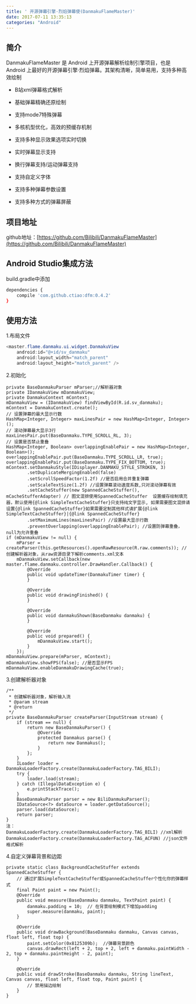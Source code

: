 ```yaml
---
title: ' 开源弹幕引擎·烈焰弹幕使(DanmakuFlameMaster)'
date: 2017-07-11 13:35:13
categories: "Android"
---
```


## 简介 ##
DanmakuFlameMaster 是 Android 上开源弹幕解析绘制引擎项目，也是 Android 上最好的开源弹幕引擎·烈焰弹幕。其架构清晰，简单易用，支持多种高效绘制


- B站xml弹幕格式解析

- 基础弹幕精确还原绘制

- 支持mode7特殊弹幕

- 多核机型优化，高效的预缓存机制

- 支持多种显示效果选项实时切换

- 实时弹幕显示支持

- 换行弹幕支持/运动弹幕支持

- 支持自定义字体

- 支持多种弹幕参数设置

- 支持多种方式的弹幕屏蔽


## 项目地址 ##
github地址：[https://github.com/Bilibili/DanmakuFlameMaster](https://github.com/Bilibili/DanmakuFlameMaster)

## Android Studio集成方法 ##

build.gradle中添加


``` bash
dependencies {
    compile 'com.github.ctiao:dfm:0.4.2'
}
```

## 使用方法 ##

1.布局文件

``` java
<master.flame.danmaku.ui.widget.DanmakuView
	android:id="@+id/sv_danmaku"
	android:layout_width="match_parent"
	android:layout_height="match_parent" />
```

2.初始化

	private BaseDanmakuParser mParser;//解析器对象
	private IDanmakuView mDanmakuView;
	private DanmakuContext mContext;
	mDanmakuView = (IDanmakuView) findViewById(R.id.sv_danmaku);
	mContext = DanmakuContext.create();
	// 设置弹幕的最大显示行数
	HashMap<Integer, Integer> maxLinesPair = new HashMap<Integer, Integer>();
	// 滚动弹幕最大显示3行
	maxLinesPair.put(BaseDanmaku.TYPE_SCROLL_RL, 3); 
	// 设置是否禁止重叠
	HashMap<Integer, Boolean> overlappingEnablePair = new HashMap<Integer, Boolean>();
	overlappingEnablePair.put(BaseDanmaku.TYPE_SCROLL_LR, true);
	overlappingEnablePair.put(BaseDanmaku.TYPE_FIX_BOTTOM, true);
	mContext.setDanmakuStyle(IDisplayer.DANMAKU_STYLE_STROKEN, 3)
	        .setDuplicateMergingEnabled(false)
	        .setScrollSpeedFactor(1.2f) //是否启用合并重复弹幕
	        .setScaleTextSize(1.2f) //设置弹幕滚动速度系数,只对滚动弹幕有效
	        .setCacheStuffer(new SpannedCacheStuffer(), mCacheStufferAdapter) // 图文混排使用SpannedCacheStuffer  设置缓存绘制填充器，默认使用{@link SimpleTextCacheStuffer}只支持纯文字显示, 如果需要图文混排请设置{@link SpannedCacheStuffer}如果需要定制其他样式请扩展{@link SimpleTextCacheStuffer}|{@link SpannedCacheStuffer}
	        .setMaximumLines(maxLinesPair) //设置最大显示行数
	        .preventOverlapping(overlappingEnablePair); //设置防弹幕重叠，null为允许重叠
	if (mDanmakuView != null) {
	    mParser = createParser(this.getResources().openRawResource(R.raw.comments)); //创建解析器对象，从raw资源目录下解析comments.xml文本
	    mDanmakuView.setCallback(new master.flame.danmaku.controller.DrawHandler.Callback() {
	        @Override
	        public void updateTimer(DanmakuTimer timer) {
	        }
	
	        @Override
	        public void drawingFinished() {
	        }
	
	        @Override
	        public void danmakuShown(BaseDanmaku danmaku) {
	        }
	
	        @Override
	        public void prepared() {
	            mDanmakuView.start();
	        }
	    });
    mDanmakuView.prepare(mParser, mContext);
    mDanmakuView.showFPS(false); //是否显示FPS
    mDanmakuView.enableDanmakuDrawingCache(true);



3.创建解析器对象

	/**
	 * 创建解析器对象，解析输入流
	 * @param stream
	 * @return
	 */
	private BaseDanmakuParser createParser(InputStream stream) {
	    if (stream == null) {
	        return new BaseDanmakuParser() {
	            @Override
	            protected Danmakus parse() {
	                return new Danmakus();
	            }
	        };
	    }
	    ILoader loader = DanmakuLoaderFactory.create(DanmakuLoaderFactory.TAG_BILI);
	    try {
	        loader.load(stream);
	    } catch (IllegalDataException e) {
	        e.printStackTrace();
	    }
	    BaseDanmakuParser parser = new BiliDanmukuParser();
	    IDataSource<?> dataSource = loader.getDataSource();
	    parser.load(dataSource);
	    return parser;
	}
	注：
	DanmakuLoaderFactory.create(DanmakuLoaderFactory.TAG_BILI) //xml解析
	DanmakuLoaderFactory.create(DanmakuLoaderFactory.TAG_ACFUN) //json文件格式解析

4.自定义弹幕背景和边距

	private static class BackgroundCacheStuffer extends SpannedCacheStuffer {
	    // 通过扩展SimpleTextCacheStuffer或SpannedCacheStuffer个性化你的弹幕样式
	    final Paint paint = new Paint();
	    @Override
	    public void measure(BaseDanmaku danmaku, TextPaint paint) {
	        danmaku.padding = 10;  // 在背景绘制模式下增加padding
	        super.measure(danmaku, paint);
	    }
		
	    @Override
	    public void drawBackground(BaseDanmaku danmaku, Canvas canvas, float left, float top) {
	        paint.setColor(0x8125309b);  //弹幕背景颜色
	        canvas.drawRect(left + 2, top + 2, left + danmaku.paintWidth - 2, top + danmaku.paintHeight - 2, paint);
	    }
	
	    @Override
	    public void drawStroke(BaseDanmaku danmaku, String lineText, Canvas canvas, float left, float top, Paint paint) {
	        // 禁用描边绘制
	    }
	}